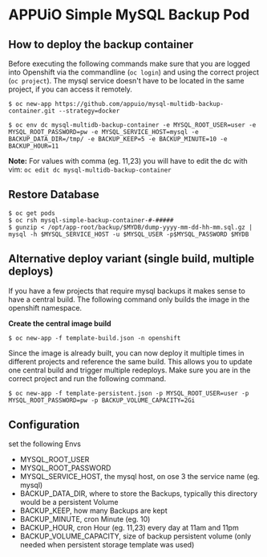 # APPUiO Simple MySQL Backup Pod

## How to deploy the backup container
Before executing the following commands make sure that you are logged into Openshift via the commandline (`oc login`) and using the correct project (`oc project`). The mysql service doesn't have to be located in the same project, if you can access it remotely.

```
$ oc new-app https://github.com/appuio/mysql-multidb-backup-container.git --strategy=docker

$ oc env dc mysql-multidb-backup-container -e MYSQL_ROOT_USER=user -e MYSQL_ROOT_PASSWORD=pw -e MYSQL_SERVICE_HOST=mysql -e BACKUP_DATA_DIR=/tmp/ -e BACKUP_KEEP=5 -e BACKUP_MINUTE=10 -e BACKUP_HOUR=11
```
**Note:** For values with comma (eg. 11,23) you will have to edit the dc with vim: `oc edit dc mysql-multidb-backup-container`

## Restore Database
```
$ oc get pods
$ oc rsh mysql-simple-backup-container-#-#####
$ gunzip < /opt/app-root/backup/$MYDB/dump-yyyy-mm-dd-hh-mm.sql.gz | mysql -h $MYSQL_SERVICE_HOST -u $MYSQL_USER -p$MYSQL_PASSWORD $MYDB
```

## Alternative deploy variant (single build, multiple deploys)
If you have a few projects that require mysql backups it makes sense to have a central build. The following command only builds the image in the openshift namespace.

**Create the central image build**
```
$ oc new-app -f template-build.json -n openshift
```
Since the image is already built, you can now deploy it multiple times in different projects and reference the same build. This allows you to update one central build and trigger multiple redeploys. Make sure you are in the correct project and run the following command.
```
$ oc new-app -f template-persistent.json -p MYSQL_ROOT_USER=user -p MYSQL_ROOT_PASSWORD=pw -p BACKUP_VOLUME_CAPACITY=2Gi
```

## Configuration

set the following Envs

* MYSQL_ROOT_USER
* MYSQL_ROOT_PASSWORD
* MYSQL_SERVICE_HOST, the mysql host, on ose 3 the service name (eg. mysql)
* BACKUP_DATA_DIR, where to store the Backups, typically this directory would be a persistent Volume
* BACKUP_KEEP, how many Backups are kept
* BACKUP_MINUTE, cron Minute (eg. 10)
* BACKUP_HOUR, cron Hour (eg. 11,23) every day at 11am and 11pm
* BACKUP_VOLUME_CAPACITY, size of backup persistent volume (only needed when persistent storage template was used)
